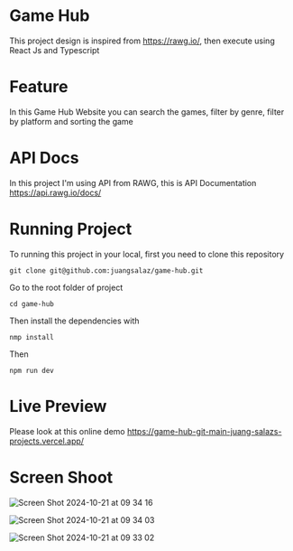 # Game Hub
This project design is inspired from https://rawg.io/, then execute using React Js and Typescript

# Feature
In this Game Hub Website you can search the games, filter by genre, filter by platform and sorting the game

# API Docs
In this project I'm using API from RAWG, this is API Documentation
https://api.rawg.io/docs/

# Running Project
To running this project in your local, first you need to clone this repository
```
git clone git@github.com:juangsalaz/game-hub.git
```

Go to the root folder of project
```
cd game-hub
```

Then install the dependencies with
```
nmp install
```

Then
```
npm run dev
```

# Live Preview
Please look at this online demo
https://game-hub-git-main-juang-salazs-projects.vercel.app/

# Screen Shoot
![Screen Shot 2024-10-21 at 09 34 16](https://github.com/user-attachments/assets/23c8e6a4-aebb-4f6f-b8df-c3c48f5a7e39)

![Screen Shot 2024-10-21 at 09 34 03](https://github.com/user-attachments/assets/a6202516-0113-4e58-bee0-ea600b18b3f9)

![Screen Shot 2024-10-21 at 09 33 02](https://github.com/user-attachments/assets/1474a470-98cc-4a17-9329-16c03a44916d)


